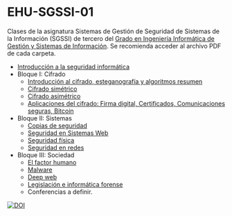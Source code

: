 # EHU-SGSSI-01

Clases de la asignatura Sistemas de Gestión de Seguridad de Sistemas de la Información (SGSSI) de tercero del [Grado en Ingeniería Informática de Gestión y Sistemas de Información](https://www.ehu.eus/es/web/graduak/grado-ingenieria-informatica-de-gestion-y-sistemas-de-informacion-bizkaia/creditos-y-asignaturas). Se recomienda acceder al archivo PDF de cada carpeta.

* [Introducción a la seguridad informática](Introduccion/)
* Bloque I: Cifrado
  * [Introducción al cifrado, esteganografía y algoritmos resumen](Cifrado_intro/)
  * [Cifrado simétrico](Cifrado_simetrico/)
  * [Cifrado asimétrico](Cifrado_asimetrico/)
  * [Aplicaciones del cifrado: Firma digital, Certificados, Comunicaciones seguras, Bitcoin](Cifrado_aplicaciones/)
* Bloque II: Sistemas
  * [Copias de seguridad](Copias_seguridad/)
  * [Seguridad en Sistemas Web](Seguridad_web/)
  * [Seguridad física](Seguridad_fisica/)
  * [Seguridad en redes](Seguridad_redes/)
* Bloque III: Sociedad
  * [El factor humano](FactorHumano/)
  * [Malware](Malware/)
  * [Deep web](DeepWeb/)
  * [Legislación e informática forense](AspectosLegales/)
  * Conferencias a definir.

[![DOI](https://zenodo.org/badge/334955028.svg)](https://zenodo.org/badge/latestdoi/334955028)

